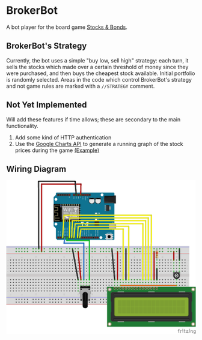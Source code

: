 # BrokerBot
A bot player for the board game [Stocks & Bonds](https://boardgamegeek.com/boardgame/1590/stocks-bonds).

## BrokerBot's Strategy
Currently, the bot uses a simple "buy low, sell high" strategy: each turn, it sells the stocks which made over a certain threshold of money since they were purchased, and then buys the cheapest stock available. Initial portfolio is randomly selected. Areas in the code which control BrokerBot's strategy and not game rules are marked with a `//STRATEGY` comment.

## Not Yet Implemented
Will add these features if time allows; these are secondary to the main functionality.
1. Add some kind of HTTP authentication
2. Use the [Google Charts API](https://developers.google.com/chart/interactive/docs/gallery/linechart) to generate a running graph of the stock prices during the game [(Example)](https://jsfiddle.net/6va5r8yq/5/)

## Wiring Diagram
![](project_assets/BrokerBot_diagram.png)
